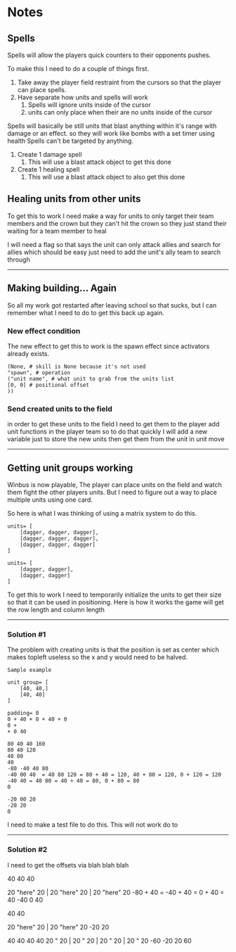 # Notes

## Spells

Spells will allow the players quick counters to their opponents pushes.

To make this I need to do a couple of things first.

1. Take away the player field restraint from the cursors so that the player can place spells.
2. Have separate how units and spells will work
   1. Spells will ignore units inside of the cursor
   2. units can only place when their are no units inside of the cursor

Spells will basically be still units that blast anything within it's range with damage or an effect. so they will work like bombs with a set timer using health
Spells can't be targeted by anything.

1. Create 1 damage spell
   1. This will use a blast attack object to get this done
2. Create 1 healing spell
   1. This will use a blast attack object to also get this done

## Healing units from other units

To get this to work I need make a way for units to only target their team members and the crown but they can't hit the crown so they just stand their waiting for a team member to heal

I will need a flag so that says the unit can only attack allies and search for allies which should be easy just need to add the unit's ally team to search through

---

## Making building... Again

So all my work got restarted after leaving school so that sucks, but I can remember what I need to do to get this back up again.

### New effect condition

The new effect to get this to work is the spawn effect since activators already exists.

    (None, # skill is None because it's not used
    "spawn", # operation 
    ("unit name", # what unit to grab from the units list
    [0, 0] # positional offset
    ))

### Send created units to the field

in order to get these units to the field I need to get them to the player add unit functions in the player team so to do that quickly I will add a new variable just to store the new units then get them from the unit in unit move

---

## Getting unit groups working

Winbus is now playable, The player can place units on the field and watch them fight the other players units. But I need to figure out a way to place multiple units using one card.

So here is what I was thinking of using a matrix system to do this.

    units= [
        [dagger, dagger, dagger],
        [dagger, dagger, dagger],
        [dagger, dagger, dagger]
    ]

    units= [
        [dagger, dagger],
        [dagger, dagger]
    ]

To get this to work I need to temporarily initialize the units to get their size so that it can be used in positioning.
Here is how it works the game will get the row length and column length

---

### Solution #1

The problem with creating units is that the position is set as center which makes topleft useless so the x and y would need to be halved.

    Sample example

    unit group= [
        [40, 40,]
        [40, 40]
    ]

    padding= 0
    0 + 40 + 0 + 40 + 0
    0 +
    + 0 40 

    80 40 40 160
    80 40 120
    40 80
    40
    -80 -40 40 80
    -40 00 40  = 40 80 120 = 80 + 40 = 120, 40 + 80 = 120, 0 + 120 = 120 
    -40 40 = 40 80 = 40 + 40 = 80, 0 + 80 = 80
    0

    -20 00 20
    -20 20
    0

I need to make a test file to do this.
This will not work do to

---

### Solution #2

I need to get the offsets via blah blah blah

40 40 40

20 "here" 20 | 20 "here" 20 | 20 "here" 20
-80 + 40 = -40 + 40 = 0 + 40 = 40
-40 0 40

40 40

20 "here" 20 | 20 "here" 20
-20 20

40 40 40 40
20 " 20 | 20 " 20 | 20 " 20 | 20 " 20
-60 -20 20 60
